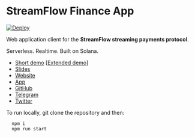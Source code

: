 # StreamFlow Finance App
[![Deploy](https://github.com/StreamFlow-Finance/streamflow-app/actions/workflows/gh-pages-prod.yml/badge.svg)](https://github.com/StreamFlow-Finance/streamflow-app/actions/workflows/gh-pages-prod.yml)

Web application client for the **StreamFlow streaming payments protocol**.

Serverless. Realtime. Built on Solana.

- [Short demo](https://www.youtube.com/watch?v=7HWzcxu-De0) [[Extended demo](https://www.youtube.com/watch?v=7hrv7HDK3oE)]
- [Slides](https://streamflow.finance/public/streamflow_slides.pdf)
- [Website](https://streamflow.finance)
- [App](https://app.streamflow.finance)
- [GitHub](https://github.com/streamflow-finance)
- [Telegram](https://t.me/streamflow_fi)
- [Twitter](https://twitter.com/streamflow_fi)

To run locally, git clone the repository and then:
```
  npm i
  npm run start

